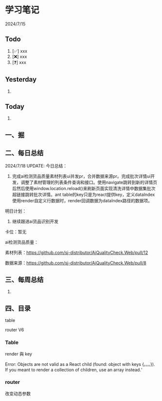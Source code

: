 # 学习笔记

2024/7/15



## Todo

1. [✅] xxx
2. [❌] xxx
3. [❓] xxx



## Yesterday

1. 




## Today

1. 



## 一、掘





## 二、每日总结

2024/7/18 UPDATE:
今日总结：

1. 完成ai检测货品质量素材列表ui并发pr，合并数据来源pr。完成批次详情ui开发，调整了素材管理的列表条件查询和接口。使用navigate跳转到新的详情页后然后使用window.location.reload()来刷新页面实现清洗详情中数据集批次超链接跳转批次详情。ant table的key只是为react提供key，定义dataIndex使用render自定义行数据时，render回调数据为dataIndex路径的数据项。




明日计划：

1. 继续跟进ai货品识别开发



卡位：暂无

ai检测货品质量：

素材列表：https://github.com/sj-distributor/AiQualityCheck.Web/pull/12

数据来源：https://github.com/sj-distributor/AiQualityCheck.Web/pull/8

## 三、每周总结

1. 



## 四、目录

table

router V6



### Table

render 與 key

Error: Objects are not valid as a React child (found: object with keys {。。。}). If you meant to render a collection of children, use an array instead.‘



### router

改变动态参数

